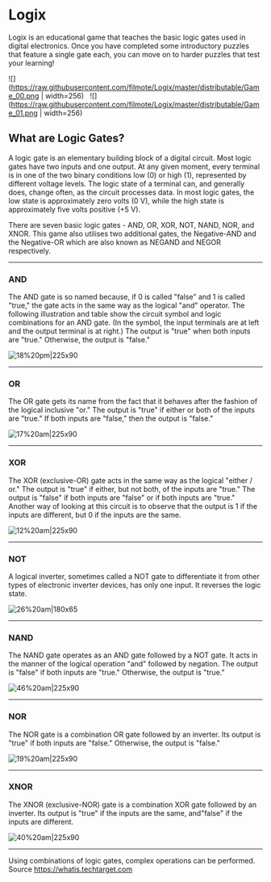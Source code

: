 # Logix

Logix is an educational game that teaches the basic logic gates used in digital electronics.  Once you have completed some introductory puzzles that feature a single gate each, you can move on to harder puzzles that test your learning!

![](https://raw.githubusercontent.com/filmote/Logix/master/distributable/Game_00.png | width=256)&nbsp;&nbsp;&nbsp;![](https://raw.githubusercontent.com/filmote/Logix/master/distributable/Game_01.png | width=256)
<br />

## What are Logic Gates?

A logic gate is an elementary building block of a digital circuit. Most logic gates have two inputs and one output. At any given moment, every terminal is in one of the two binary conditions low (0) or high (1), represented by different voltage levels. The logic state of a terminal can, and generally does, change often, as the circuit processes data. In most logic gates, the low state is approximately zero volts (0 V), while the high state is approximately five volts positive (+5 V).

There are seven basic logic gates - AND, OR, XOR, NOT, NAND, NOR, and XNOR.  This game also utilises two additional gates, the Negative-AND and the Negative-OR which are also known as NEGAND and NEGOR respectively.
<br />

---
### AND 
The AND gate is so named because, if 0 is called "false" and 1 is called "true," the gate acts in the same way as the logical "and" operator. The following illustration and table show the circuit symbol and logic combinations for an AND gate. (In the symbol, the input terminals are at left and the output terminal is at right.) The output is "true" when both inputs are "true." Otherwise, the output is "false."

![18%20pm|225x90](https://community.arduboy.com/uploads/arduboy/original/2X/a/6fmA37ZRFWDQS8m30HXrFnRxQgk.png)
<br/>

---

### OR 
The OR gate gets its name from the fact that it behaves after the fashion of the logical inclusive "or." The output is "true" if either or both of the inputs are "true." If both inputs are "false," then the output is "false."

![17%20am|225x90](https://community.arduboy.com/uploads/arduboy/original/2X/a/ycFBhFbIGczYDdCGbVHHxqe8lTs.jpg)
<br/>

---

### XOR  
The XOR (exclusive-OR) gate acts in the same way as the logical "either / or." The output is "true" if either, but not both, of the inputs are "true." The output is "false" if both inputs are "false" or if both inputs are "true." Another way of looking at this circuit is to observe that the output is 1 if the inputs are different, but 0 if the inputs are the same.

![12%20am|225x90](https://community.arduboy.com/uploads/arduboy/original/2X/a/fud9wgI4klXgrhO5nglaP3Cxthk.png)
<br />

---

### NOT 
A logical inverter, sometimes called a NOT gate to differentiate it from other types of electronic inverter devices, has only one input. It reverses the logic state.

![26%20am|180x65](https://community.arduboy.com/uploads/arduboy/original/2X/a/9iQk12dXAxX8agI9aacG4U5ZjTP.jpg)
<br />

---

### NAND 
The NAND gate operates as an AND gate followed by a NOT gate. It acts in the manner of the logical operation "and" followed by negation. The output is "false" if both inputs are "true." Otherwise, the output is "true."

![46%20am|225x90](https://community.arduboy.com/uploads/arduboy/original/2X/a/ylvPt4ztSzkIEp11RLWj7IHi3VN.jpg)
<br/>

---
### NOR 
The NOR gate is a combination OR gate followed by an inverter. Its output is "true" if both inputs are "false." Otherwise, the output is "false."

![19%20am|225x90](https://community.arduboy.com/uploads/arduboy/original/2X/a/7EvzBIzMSSUI74ZznhdmnPo1XEA.jpg)
<br />

---
### XNOR 
The XNOR (exclusive-NOR) gate is a combination XOR gate followed by an inverter. Its output is "true" if the inputs are the same, and"false" if the inputs are different.

![40%20am|225x90](https://community.arduboy.com/uploads/arduboy/original/2X/a/mNvODqJp3zhpUipPLYwvoGT9qZQ.jpg)
<br />

---
Using combinations of logic gates, complex operations can be performed. 
Source https://whatis.techtarget.com